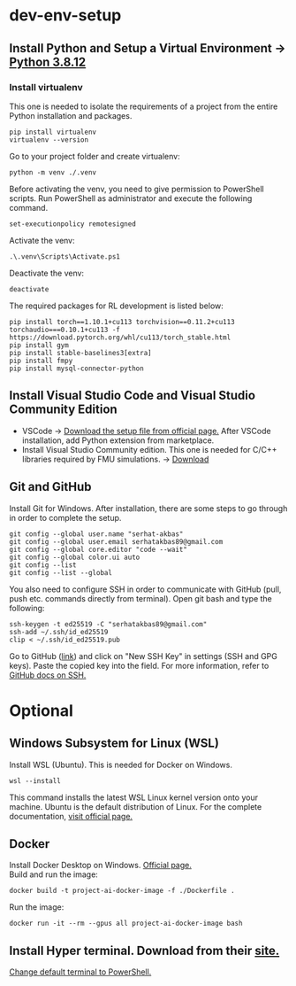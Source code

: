 # dev-env-setup
## Install Python and Setup a Virtual Environment -> [Python 3.8.12](https://www.python.org/downloads/release/python-3812/) 
### Install virtualenv  
This one is needed to isolate the requirements of a project from the entire Python installation and packages.
```console
pip install virtualenv
virtualenv --version
```
Go to your project folder and create virtualenv:
```console
python -m venv ./.venv
```
Before activating the venv, you need to give permission to PowerShell scripts. Run PowerShell as administrator and execute the following command.
```console
set-executionpolicy remotesigned
```
Activate the venv:
```console
.\.venv\Scripts\Activate.ps1
```
Deactivate the venv:
```console
deactivate
```
The required packages for RL development is listed below:
```console
pip install torch==1.10.1+cu113 torchvision==0.11.2+cu113 torchaudio===0.10.1+cu113 -f https://download.pytorch.org/whl/cu113/torch_stable.html
pip install gym
pip install stable-baselines3[extra]
pip install fmpy
pip install mysql-connector-python
```

## Install Visual Studio Code and Visual Studio Community Edition
- VSCode -> [Download the setup file from official page.](https://code.visualstudio.com/) After VSCode installation, add Python extension from marketplace.
- Install Visual Studio Community edition. This one is needed for C/C++ libraries required by FMU simulations. -> [Download](https://visualstudio.microsoft.com/vs/community/)

## Git and GitHub
Install Git for Windows. After installation, there are some steps to go through in order to complete the setup.
```console
git config --global user.name "serhat-akbas"
git config --global user.email serhatakbas89@gmail.com
git config --global core.editor "code --wait"
git config --global color.ui auto
git config --list
git config --list --global
```
You also need to configure SSH in order to communicate with GitHub (pull, push etc. commands directly from terminal). Open git bash and type the following:
```console
ssh-keygen -t ed25519 -C "serhatakbas89@gmail.com"
ssh-add ~/.ssh/id_ed25519
clip < ~/.ssh/id_ed25519.pub
```
Go to GitHub ([link](https://github.com/settings/keys)) and click on "New SSH Key" in settings (SSH and GPG keys). Paste the copied key into the field.
For more information, refer to [GitHub docs on SSH.](https://docs.github.com/en/authentication/connecting-to-github-with-ssh)

# Optional
## Windows Subsystem for Linux (WSL)
Install WSL (Ubuntu). This is needed for Docker on Windows.
```console
wsl --install
```
This command installs the latest WSL Linux kernel version onto your machine. Ubuntu is the default distribution of Linux. For the complete documentation, [visit official page.](https://docs.microsoft.com/en-us/windows/wsl/)

## Docker
Install Docker Desktop on Windows. [Official page.](https://docs.docker.com/desktop/windows/install/)  
Build and run the image:
```console
docker build -t project-ai-docker-image -f ./Dockerfile .
```
Run the image:
```console
docker run -it --rm --gpus all project-ai-docker-image bash
```
## Install Hyper terminal. Download from their [site.](https://hyper.is/)

[Change default terminal to PowerShell.](https://dev.to/vanwildemeerschbrent/use-powershell-within-hyper-terminal-windows-51k3)


